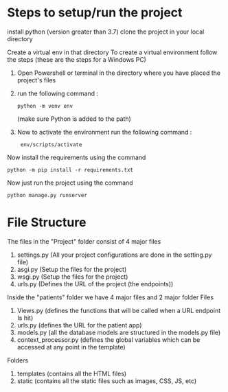 # Steps to setup/run the project

install python (version greater than 3.7)
clone the project in your local directory

Create a virtual env in that directory
To create a virtual environment follow the steps (these are the steps for a Windows PC)

1) Open Powershell or terminal in the directory where you have placed the project's files
2) run the following command :

       python -m venv env
   
   (make sure Python is added to the path)
4) Now to activate the environment run the following command :

        env/scripts/activate


Now install the requirements using the command

    python -m pip install -r requirements.txt

Now just run the project using the command

    python manage.py runserver



# File Structure

The files in the "Project" folder consist of 4 major files
1) settings.py (All your project configurations are done in the setting.py file)
2) asgi.py (Setup the files for the project)
4) wsgi.py (Setup the files for the project)
6) urls.py (Defines the URL of the project (the endpoints))

Inside the "patients" folder we have 4 major files and 2 major folder
Files 
1) Views.py (defines the functions that will be called when a URL endpoint Is hit)
2) urls.py (defines the URL for the patient app)
3) models.py (all the database models are structured in the models.py file)
4) context_processor.py (defines the global variables which can be accessed at any point in the template)

Folders
1) templates (contains all the HTML files)
2) static (contains all the static files such as images, CSS, JS, etc)



